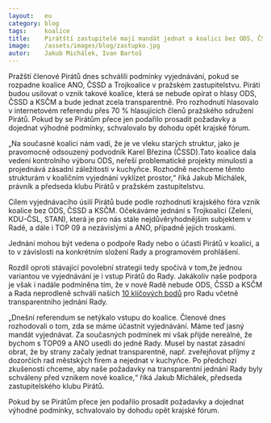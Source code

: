 ```yaml
---
layout:   eu
category: blog
tags:     koalice
title:    Pirátští zastupitelé mají mandát jednat o koalici bez ODS, ČSSD a KSČM. Podmínkou je otevřít kuchyňku.
image:    /assets/images/blog/zastupko.jpg
autor:    Jakub Michálek, Ivan Bartoš
---
```


Pražští členové Pirátů dnes schválili podmínky vyjednávání, pokud se rozpadne koalice ANO, ČSSD a Trojkoalice v pražském zastupitelstvu. Piráti budou usilovat o vznik takové koalice, která se nebude opírat o hlasy ODS, ČSSD a KSČM a bude jednat zcela transparentně. Pro rozhodnutí hlasovalo v internetovém referendu přes 70 % hlasujících členů pražského sdružení Pirátů. Pokud by se Pirátům přece jen podařilo prosadit požadavky a dojednat výhodné podmínky, schvalovalo by dohodu opět krajské fórum.

„Na současné koalici nám vadí, že je ve vleku starých struktur, jako je pravomocně odsouzený podvodník Karel Březina (ČSSD).Tato koalice dala vedení kontrolního výboru ODS, neřeší problematické projekty minulosti a projednává zásadní záležitosti v kuchyňce. Rozhodně nechceme těmto strukturám v koaličním vyjednání vyklízet prostor,“ říká Jakub Michálek, právník a předseda klubu Pirátů v pražském zastupitelstvu.

Cílem vyjednávacího úsilí Pirátů bude podle rozhodnutí krajského fóra vznik koalice bez ODS, ČSSD a KSČM. Očekáváme jednání s Trojkoalicí (Zelení, KDU-ČSL, STAN), která je pro nás stále nejdůvěryhodnějším subjektem v Radě, a dále i TOP 09 a nezávislými a ANO, případně jejich troskami.

Jednání mohou být vedena o podpoře Rady nebo o účasti Pirátů v koalici, a to v závislosti na konkrétním složení Rady a programovém prohlášení.

Rozdíl oproti stávající povolební strategii tedy spočívá v tom,že jednou variantou ve vyjednávání je i vstup Pirátů do Rady. Jakákoliv naše podpora je však i nadále podmíněna tím, že v nové Radě nebude ODS, ČSSD a KSČM a Rada neprodleně schválí našich [10 klíčových bodů](http://praha.pirati.cz/10-klicovych-bodu.html) pro Radu včetně transparentního jednání Rady.

„Dnešní referendum se netýkalo vstupu do koalice. Členové dnes rozhodovali o tom, zda se máme účastnit vyjednávání. Máme teď jasný mandát vyjednávat. Za současných podmínek mi však přijde nereálné, že bychom s TOP09 a ANO usedli do jedné Rady. Musel by nastat zásadní obrat, že by strany začaly jednat transparentně, např. zveřejňovat příjmy z dozorčích rad městských firem a nejednat v kuchyňce. Po předchozí zkušenosti chceme, aby naše požadavky na transparentní jednání Rady byly schváleny před vznikem nové koalice,“ říká Jakub Michálek, předseda zastupitelského klubu Pirátů.

Pokud by se Pirátům přece jen podařilo prosadit požadavky a dojednat výhodné podmínky, schvalovalo by dohodu opět krajské fórum.
